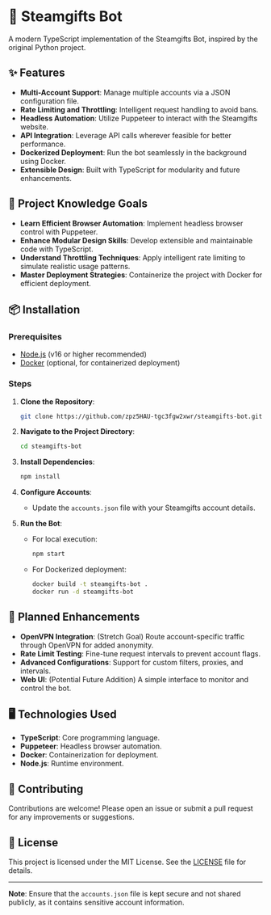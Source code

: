 # 🤖 Steamgifts Bot&#x20;

A modern TypeScript implementation of the Steamgifts Bot, inspired by the original Python project.

## ✨ Features

- **Multi-Account Support**: Manage multiple accounts via a JSON configuration file.
- **Rate Limiting and Throttling**: Intelligent request handling to avoid bans.
- **Headless Automation**: Utilize Puppeteer to interact with the Steamgifts website.
- **API Integration**: Leverage API calls wherever feasible for better performance.
- **Dockerized Deployment**: Run the bot seamlessly in the background using Docker.
- **Extensible Design**: Built with TypeScript for modularity and future enhancements.

## 🚀 Project Knowledge Goals

- **Learn Efficient Browser Automation**: Implement headless browser control with Puppeteer.
- **Enhance Modular Design Skills**: Develop extensible and maintainable code with TypeScript.
- **Understand Throttling Techniques**: Apply intelligent rate limiting to simulate realistic usage patterns.
- **Master Deployment Strategies**: Containerize the project with Docker for efficient deployment.

## 📦 Installation

### Prerequisites

- [Node.js](https://nodejs.org) (v16 or higher recommended)
- [Docker](https://www.docker.com) (optional, for containerized deployment)

### Steps

1. **Clone the Repository**:

   ```bash
   git clone https://github.com/zpz5HAU-tgc3fgw2xwr/steamgifts-bot.git
   ```

2. **Navigate to the Project Directory**:

   ```bash
   cd steamgifts-bot
   ```

3. **Install Dependencies**:

   ```bash
   npm install
   ```

4. **Configure Accounts**:

   - Update the `accounts.json` file with your Steamgifts account details.

5. **Run the Bot**:

   - For local execution:

     ```bash
     npm start
     ```

   - For Dockerized deployment:

     ```bash
     docker build -t steamgifts-bot .
     docker run -d steamgifts-bot
     ```

## 🌟 Planned Enhancements

- **OpenVPN Integration**: (Stretch Goal) Route account-specific traffic through OpenVPN for added anonymity.
- **Rate Limit Testing**: Fine-tune request intervals to prevent account flags.
- **Advanced Configurations**: Support for custom filters, proxies, and intervals.
- **Web UI**: (Potential Future Addition) A simple interface to monitor and control the bot.

## 🖥️ Technologies Used

- **TypeScript**: Core programming language.
- **Puppeteer**: Headless browser automation.
- **Docker**: Containerization for deployment.
- **Node.js**: Runtime environment.

## 🤝 Contributing

Contributions are welcome! Please open an issue or submit a pull request for any improvements or suggestions.

## 📄 License

This project is licensed under the MIT License. See the [LICENSE](LICENSE) file for details.

---

**Note**: Ensure that the `accounts.json` file is kept secure and not shared publicly, as it contains sensitive account information.

